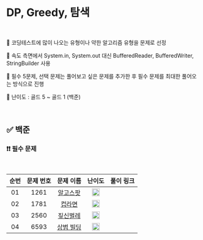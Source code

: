 # DP, Greedy, 탐색

<br/>

📌 코딩테스트에 많이 나오는 유형이나 약한 알고리즘 유형을 문제로 선정

📌 속도 측면에서 System.in, System.out 대신 BufferedReader, BufferedWriter, StringBuilder 사용

📌 필수 5문제, 선택 문제는 풀어보고 싶은 문제를 추가한 후 필수 문제를 최대한 풀어오는 방식으로 진행

📌 난이도 : 골드 5 ~ 골드 1 (백준)

<br/>

## ✅ 백준

### ❗❗ 필수 문제

<br/>

순번 | 문제 번호 | 문제 이름 | 난이도 | 풀이 링크
:---: | :---: | :---: | :---: | :---: 
01 | 1261 | [알고스팟](https://www.acmicpc.net/problem/1261) | <img src="https://static.solved.ac/tier_small/12.svg" width=20px> | []()
02 | 1781 | [컵라면](https://www.acmicpc.net/problem/1781) | <img src="https://static.solved.ac/tier_small/14.svg" width=20px> | []()
03 | 2560 | [짚신벌레](https://www.acmicpc.net/problem/2560) | <img src="https://static.solved.ac/tier_small/13.svg" width=20px> | []()
04 | 6593 | [상범 빌딩](https://www.acmicpc.net/problem/6593) | <img src="https://static.solved.ac/tier_small/11.svg" width=20px> | []()
